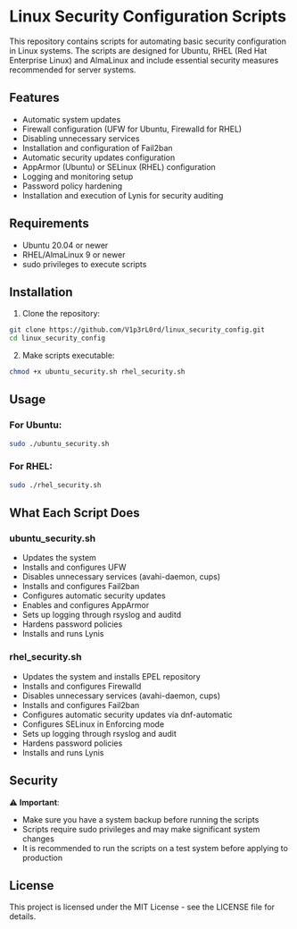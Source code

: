 # Linux Security Configuration Scripts

This repository contains scripts for automating basic security configuration in Linux systems. The scripts are designed for Ubuntu, RHEL (Red Hat Enterprise Linux) and AlmaLinux and include essential security measures recommended for server systems.

## Features

- Automatic system updates
- Firewall configuration (UFW for Ubuntu, Firewalld for RHEL)
- Disabling unnecessary services
- Installation and configuration of Fail2ban
- Automatic security updates configuration
- AppArmor (Ubuntu) or SELinux (RHEL) configuration
- Logging and monitoring setup
- Password policy hardening
- Installation and execution of Lynis for security auditing

## Requirements

- Ubuntu 20.04 or newer
- RHEL/AlmaLinux 9 or newer
- sudo privileges to execute scripts

## Installation

1. Clone the repository:
```bash
git clone https://github.com/V1p3rL0rd/linux_security_config.git
cd linux_security_config
```

2. Make scripts executable:
```bash
chmod +x ubuntu_security.sh rhel_security.sh
```

## Usage

### For Ubuntu:
```bash
sudo ./ubuntu_security.sh
```

### For RHEL:
```bash
sudo ./rhel_security.sh
```

## What Each Script Does

### ubuntu_security.sh
- Updates the system
- Installs and configures UFW
- Disables unnecessary services (avahi-daemon, cups)
- Installs and configures Fail2ban
- Configures automatic security updates
- Enables and configures AppArmor
- Sets up logging through rsyslog and auditd
- Hardens password policies
- Installs and runs Lynis

### rhel_security.sh
- Updates the system and installs EPEL repository
- Installs and configures Firewalld
- Disables unnecessary services (avahi-daemon, cups)
- Installs and configures Fail2ban
- Configures automatic security updates via dnf-automatic
- Configures SELinux in Enforcing mode
- Sets up logging through rsyslog and audit
- Hardens password policies
- Installs and runs Lynis

## Security

⚠️ **Important**: 
- Make sure you have a system backup before running the scripts
- Scripts require sudo privileges and may make significant system changes
- It is recommended to run the scripts on a test system before applying to production

## License

This project is licensed under the MIT License - see the LICENSE file for details.
